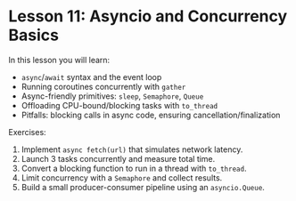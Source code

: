 # Lesson 11: Asyncio and Concurrency Basics

In this lesson you will learn:
- `async`/`await` syntax and the event loop
- Running coroutines concurrently with `gather`
- Async-friendly primitives: `sleep`, `Semaphore`, `Queue`
- Offloading CPU-bound/blocking tasks with `to_thread`
- Pitfalls: blocking calls in async code, ensuring cancellation/finalization

Exercises:
1) Implement `async fetch(url)` that simulates network latency.
2) Launch 3 tasks concurrently and measure total time.
3) Convert a blocking function to run in a thread with `to_thread`.
4) Limit concurrency with a `Semaphore` and collect results.
5) Build a small producer-consumer pipeline using an `asyncio.Queue`.
